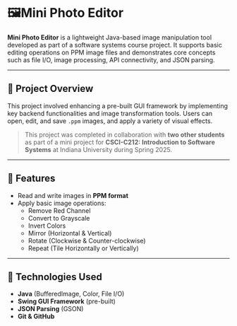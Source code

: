# 🖼Mini Photo Editor

**Mini Photo Editor** is a lightweight Java-based image manipulation tool developed as part of a software systems course project. It supports basic editing operations on PPM image files and demonstrates core concepts such as file I/O, image processing, API connectivity, and JSON parsing.

---

## 📁 Project Overview

This project involved enhancing a pre-built GUI framework by implementing key backend functionalities and image transformation tools. Users can open, edit, and save `.ppm` images, and apply a variety of visual effects.

>  This project was completed in collaboration with **two other students** as part of a mini project for **CSCI-C212: Introduction to Software Systems** at Indiana University during Spring 2025.

---

## 🎯 Features

- Read and write images in **PPM format**
- Apply basic image operations:
  - Remove Red Channel
  - Convert to Grayscale
  - Invert Colors
  - Mirror (Horizontal & Vertical)
  - Rotate (Clockwise & Counter-clockwise)
  - Repeat (Tile Horizontally or Vertically)

---

## 🧪 Technologies Used

- **Java** (BufferedImage, Color, File I/O)
- **Swing GUI Framework** (pre-built)
- **JSON Parsing** (GSON)
- **Git & GitHub**

